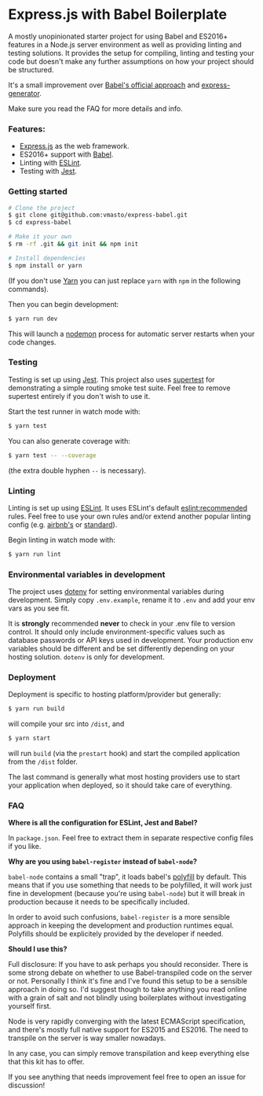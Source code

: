 # Express.js with Babel Boilerplate

A mostly unopinionated starter project for using Babel and ES2016+ features in a Node.js server environment as well as providing linting and testing solutions. It provides the setup for compiling, linting and testing your code but doesn't make any further assumptions on how your project should be structured.

It's a small improvement over [Babel's official approach](https://github.com/babel/example-node-server) and [express-generator](https://expressjs.com/en/starter/generator.html).

Make sure you read the FAQ for more details and info.

### Features:
- [Express.js](https://expressjs.com/) as the web framework.
- ES2016+ support with [Babel](https://babeljs.io/).
- Linting with [ESLint](http://eslint.org/).
- Testing with [Jest](https://facebook.github.io/jest/).

### Getting started

```sh
# Clone the project
$ git clone git@github.com:vmasto/express-babel.git
$ cd express-babel

# Make it your own
$ rm -rf .git && git init && npm init

# Install dependencies
$ npm install or yarn
```

(If you don't use [Yarn](https://yarnpkg.com/) you can just replace `yarn` with `npm` in the following commands).

Then you can begin development:

```sh
$ yarn run dev
```

This will launch a [nodemon](https://nodemon.io/) process for automatic server restarts when your code changes.

### Testing

Testing is set up using [Jest](https://facebook.github.io/jest/). This project also uses [supertest](https://github.com/visionmedia/supertest) for demonstrating a simple routing smoke test suite. Feel free to remove supertest entirely if you don't wish to use it.

Start the test runner in watch mode with:

```sh
$ yarn test
```

You can also generate coverage with:

```sh
$ yarn test -- --coverage
```

(the extra double hyphen `--` is necessary).

### Linting

Linting is set up using [ESLint](http://eslint.org/). It uses ESLint's default [eslint:recommended](https://github.com/eslint/eslint/blob/master/conf/eslint.json) rules. Feel free to use your own rules and/or extend another popular linting config (e.g. [airbnb's](https://www.npmjs.com/package/eslint-config-airbnb) or [standard](https://github.com/feross/eslint-config-standard)).

Begin linting in watch mode with:

```sh
$ yarn run lint
```

### Environmental variables in development

The project uses [dotenv](https://www.npmjs.com/package/dotenv) for setting environmental variables during development. Simply copy `.env.example`, rename it to `.env` and add your env vars as you see fit. 

It is **strongly** recommended **never** to check in your .env file to version control. It should only include environment-specific values such as database passwords or API keys used in development. Your production env variables should be different and be set differently depending on your hosting solution. `dotenv` is only for development.

### Deployment

Deployment is specific to hosting platform/provider but generally:

```sh
$ yarn run build
```

will compile your src into `/dist`, and 

```sh
$ yarn start
```

will run `build` (via the `prestart` hook) and start the compiled application from the `/dist` folder.

The last command is generally what most hosting providers use to start your application when deployed, so it should take care of everything.

### FAQ

**Where is all the configuration for ESLint, Jest and Babel?**

In `package.json`. Feel free to extract them in separate respective config files if you like.

**Why are you using `babel-register` instead of `babel-node`?**

`babel-node` contains a small "trap", it loads babel's [polyfill](https://babeljs.io/docs/usage/polyfill/) by default. This means that if you use something that needs to be polyfilled, it will work just fine in development (because you're using `babel-node`) but it will break in production because it needs to be specifically included.

In order to avoid such confusions, `babel-register` is a more sensible approach in keeping the development and production runtimes equal. Polyfills should be explicitely provided by the developer if needed.

**Should I use this?**

Full disclosure: If you have to ask perhaps you should reconsider. There is some strong debate on whether to use Babel-transpiled code on the server or not. Personally I think it's fine and I've found this setup to be a sensible approach in doing so. I'd suggest though to take anything you read online with a grain of salt and not blindly using boilerplates without investigating yourself first.

Node is very rapidly converging with the latest ECMAScript specification, and there's mostly full native support for ES2015 and ES2016. The need to transpile on the server is way smaller nowadays.

In any case, you can simply remove transpilation and keep everything else that this kit has to offer.

If you see anything that needs improvement feel free to open an issue for discussion!
